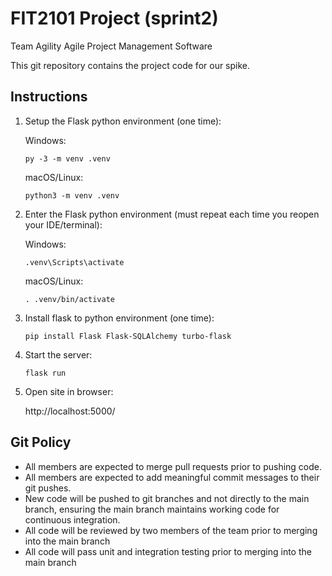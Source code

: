 # FIT2101 Project (sprint2)
Team Agility
Agile Project Management Software

This git repository contains the project code for our spike. 

## Instructions

1. Setup the Flask python environment (one time):

   Windows:

   ```
   py -3 -m venv .venv
   ```

   macOS/Linux:

   ```
   python3 -m venv .venv
   ```

2. Enter the Flask python environment (must repeat each time you reopen your IDE/terminal):

   Windows:

   ```
   .venv\Scripts\activate
   ```

   macOS/Linux:

   ```
   . .venv/bin/activate
   ```

3. Install flask to python environment (one time):

   ```shell
   pip install Flask Flask-SQLAlchemy turbo-flask
   ```

4. Start the server:

   ```
   flask run
   ```

5. Open site in browser:

   http://localhost:5000/

## Git Policy

* All members are expected to merge pull requests prior to pushing code.
* All members are expected to add meaningful commit messages to their git pushes.
* New code will be pushed to git branches and not directly to the main branch, ensuring the main branch maintains working code for continuous integration.
* All code will be reviewed by two members of the team prior to merging into the main branch
* All code will pass unit and integration testing prior to merging into the main branch